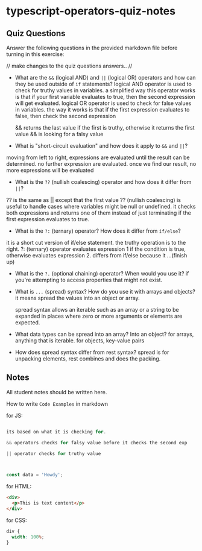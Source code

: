 # typescript-operators-quiz-notes

## Quiz Questions

Answer the following questions in the provided markdown file before turning in this exercise:

// make changes to the quiz questions answers.. //

- What are the `&&` (logical AND) and `||` (logical OR) operators and how can they be used outside of `if` statements?
  logical AND operator is used to check for truthy values in variables. a simplified way this operator works is that if your first variable evaluates to true, then the second expression will get evaluated.
  logical OR operator is used to check for false values in variables. the way it works is that if the first expression evaluates to false, then check the second expression

  && returns the last value if the first is truthy, otherwise it returns the first value
  && is looking for a falsy value

- What is "short-circuit evaluation" and how does it apply to `&&` and `||`?

moving from left to right, expressions are evaluated until the result can be determined. no further expression are evaluated. once we find our result, no more expressions will be evaluated

- What is the `??` (nullish coalescing) operator and how does it differ from `||`?

?? is the same as || except that the first value
?? (nullish coalescing) is useful to handle cases where variables might be null or undefined. it checks both expressions and returns one of them instead of just terminating if the first expression evaluates to true.

- What is the `?:` (ternary) operator? How does it differ from `if/else`?

it is a short cut version of if/else statement. the truthy operation is to the right.
?: (ternary) operator evaluates expression 1 if the condition is true, otherwise evaluates expression 2. differs from if/else because it ...(finish up)

- What is the `?.` (optional chaining) operator? When would you use it?
  if you're attempting to access properties that might not exist.

- What is `...` (spread) syntax? How do you use it with arrays and objects?
  it means spread the values into an object or array.

  spread syntax allows an iterable such as an array or a string to be expanded in places where zero or more arguments or elements are expected.

- What data types can be spread into an array? Into an object?
  for arrays, anything that is iterable. for objects, key-value pairs
- How does spread syntax differ from rest syntax?
  spread is for unpacking elements, rest combines and does the packing.

## Notes

All student notes should be written here.

How to write `Code Examples` in markdown

for JS:

```js

its based on what it is checking for.

&& operators checks for falsy value before it checks the second exp

|| operator checks for truthy value



const data = 'Howdy';
```

for HTML:

```html
<div>
  <p>This is text content</p>
</div>
```

for CSS:

```css
div {
  width: 100%;
}
```
